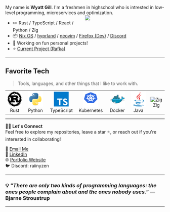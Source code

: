 My name is **Wyatt Gill**<!-- the bold part is the origin of my ID -->. I'm a freshmen in highschool who is intrested in low-level programming, microservices and optimization. 
<picture>
    <source media="(prefers-color-scheme: dark)" srcset="https://github-readme-stats-ouuan.vercel.app/api?username=wyattgill9&theme=dark&show_icons=true">
    <img align="right" width="50%" src="https://github-readme-stats-wyattgill9.vercel.app/api?username=wyattgill9&show_icons=true">
</picture>

-   :pencil2: Rust / TypeScript / React / Python / Zig
-   :package: [Nix OS](https://nixos.org/) / [hyprland](https://hyprland.org/) / [neovim](https://neovim.io/) / [Firefox (Dev)](https://www.mozilla.org/en-US/firefox/developer/) / [Discord](https://discord.com/)
-   :seedling: Working on fun personal projects!
-   :star: [Current Project (Rafka)](https://github.com/LYZJU2019/rafka)

---

<h2 align="left" id="favorite-tech">Favorite Tech</h2>

> Tools, languages, and other things that I like to work with.

<table>
  <tr>
    <td align="center" width="96">
      <a href="#favorite-tech">
        <img src="https://raw.githubusercontent.com/devicons/devicon/master/icons/rust/rust-plain.svg" width="48" height="48" alt="Rust" />
      </a>
      <br>Rust
    </td>
    <td align="center" width="96">
      <a href="#favorite-tech">
        <img src="https://raw.githubusercontent.com/devicons/devicon/master/icons/python/python-original.svg" width="48" height="48" alt="Python" />
      </a>
      <br>Python
    </td>
    <td align="center" width="96">
      <a href="#favorite-tech">
        <img src="https://raw.githubusercontent.com/devicons/devicon/master/icons/typescript/typescript-original.svg" width="48" height="48" alt="TypeScript" />
      </a>
      <br>TypeScript
    </td>
    <td align="center" width="96">
      <a href="#favorite-tech">
        <img src="https://raw.githubusercontent.com/cncf/artwork/master/projects/kubernetes/icon/color/kubernetes-icon-color.svg" width="48" height="48" alt="Kubernetes" />
      </a>
      <br>Kubernetes
    </td>
    <td align="center" width="96">
      <a href="#favorite-tech">
        <img src="https://raw.githubusercontent.com/devicons/devicon/master/icons/docker/docker-original.svg" width="48" height="48" alt="Docker" />
      </a>
      <br>Docker
    </td>
    <td align="center" width="96">
      <a href="#favorite-tech">
        <img src="https://raw.githubusercontent.com/devicons/devicon/master/icons/java/java-original.svg" width="48" height="48" alt="Java" />
      </a>
      <br>Java
    </td>
    <td align="center" width="96">
      <a href="#favorite-tech">
        <img src="https://upload.wikimedia.org/wikipedia/commons/a/a9/Zig_logo.svg" width="48" height="48" alt="Zig" />
      </a>
      <br>Zig
    </td>
  </tr>
</table>



---

👨‍💻 **Let's Connect**  
Feel free to explore my repositories, leave a star ⭐, or reach out if you're interested in collaborating!  

📧 [Email Me](wyattgill2009@gmail.com)  
💼 [LinkedIn](https://www.linkedin.com/in/wyatt-gill-17380b323/)  
🌐 [Portfolio Website](https://portfolio-website-9asx-wyatt-gills-projects.vercel.app/)  
🐦 Discord: raiinyzen

---

### 💡 _"There are only two kinds of programming languages: the ones people complain about and the ones nobody uses."_ — Bjarne Stroustrup

---

